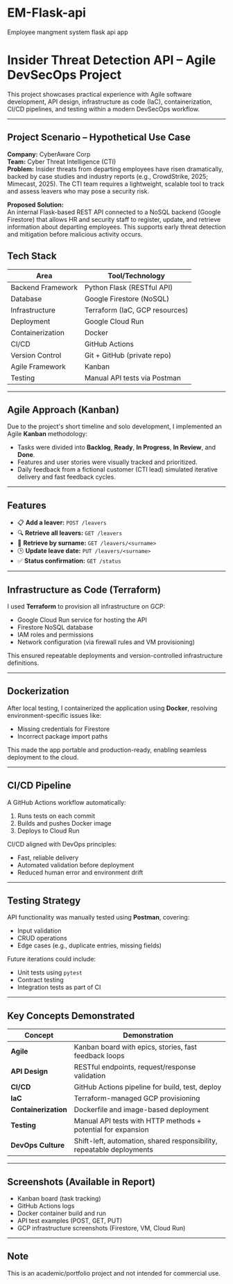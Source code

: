 # EM-Flask-api
Employee mangment system flask api app 

# Insider Threat Detection API – Agile DevSecOps Project

This project showcases practical experience with Agile software development, API design, infrastructure as code (IaC), containerization, CI/CD pipelines, and testing within a modern DevSecOps workflow.

---

## Project Scenario – Hypothetical Use Case

**Company:** CyberAware Corp  
**Team:** Cyber Threat Intelligence (CTI)  
**Problem:** Insider threats from departing employees have risen dramatically, backed by case studies and industry reports (e.g., CrowdStrike, 2025; Mimecast, 2025). The CTI team requires a lightweight, scalable tool to track and assess leavers who may pose a security risk.

**Proposed Solution:**  
An internal Flask-based REST API connected to a NoSQL backend (Google Firestore) that allows HR and security staff to register, update, and retrieve information about departing employees. This supports early threat detection and mitigation before malicious activity occurs.

## Tech Stack

| Area               | Tool/Technology              |
|--------------------|------------------------------|
| Backend Framework  | Python Flask (RESTful API)   |
| Database           | Google Firestore (NoSQL)     |
| Infrastructure     | Terraform (IaC, GCP resources)|
| Deployment         | Google Cloud Run             |
| Containerization   | Docker                       |
| CI/CD              | GitHub Actions               |
| Version Control    | Git + GitHub (private repo)  |
| Agile Framework    | Kanban                       |
| Testing            | Manual API tests via Postman |

---

## Agile Approach (Kanban)

Due to the project's short timeline and solo development, I implemented an Agile **Kanban** methodology:
- Tasks were divided into **Backlog**, **Ready**, **In Progress**, **In Review**, and **Done**.
- Features and user stories were visually tracked and prioritized.
- Daily feedback from a fictional customer (CTI lead) simulated iterative delivery and fast feedback cycles.

---

## Features

- 📋 **Add a leaver:** `POST /leavers`
- 🔍 **Retrieve all leavers:** `GET /leavers`
- 🧑 **Retrieve by surname:** `GET /leavers/<surname>`
- 🕒 **Update leave date:** `PUT /leavers/<surname>`
- ✅ **Status confirmation:** `GET /status`

---

##  Infrastructure as Code (Terraform)

I used **Terraform** to provision all infrastructure on GCP:
- Google Cloud Run service for hosting the API
- Firestore NoSQL database
- IAM roles and permissions
- Network configuration (via firewall rules and VM provisioning)

This ensured repeatable deployments and version-controlled infrastructure definitions.

---

##  Dockerization

After local testing, I containerized the application using **Docker**, resolving environment-specific issues like:
- Missing credentials for Firestore
- Incorrect package import paths

This made the app portable and production-ready, enabling seamless deployment to the cloud.

---

## CI/CD Pipeline

A GitHub Actions workflow automatically:
1. Runs tests on each commit
2. Builds and pushes Docker image
3. Deploys to Cloud Run

CI/CD aligned with DevOps principles:
- Fast, reliable delivery
- Automated validation before deployment
- Reduced human error and environment drift

---

## Testing Strategy

API functionality was manually tested using **Postman**, covering:
- Input validation
- CRUD operations
- Edge cases (e.g., duplicate entries, missing fields)

Future iterations could include:
- Unit tests using `pytest`
- Contract testing
- Integration tests as part of CI

---

## Key Concepts Demonstrated

| Concept         | Demonstration                                                                 |
|-----------------|--------------------------------------------------------------------------------|
| **Agile**       | Kanban board with epics, stories, fast feedback loops                          |
| **API Design**  | RESTful endpoints, request/response validation                                 |
| **CI/CD**       | GitHub Actions pipeline for build, test, deploy                                |
| **IaC**         | Terraform-managed GCP provisioning                                             |
| **Containerization** | Dockerfile and image-based deployment                                     |
| **Testing**     | Manual API tests with HTTP methods + potential for expansion                   |
| **DevOps Culture** | Shift-left, automation, shared responsibility, repeatable deployments       |

---

## Screenshots (Available in Report)

- Kanban board (task tracking)
- GitHub Actions logs
- Docker container build and run
- API test examples (POST, GET, PUT)
- GCP infrastructure screenshots (Firestore, VM, Cloud Run)

---

## Note

This is an academic/portfolio project and not intended for commercial use.

